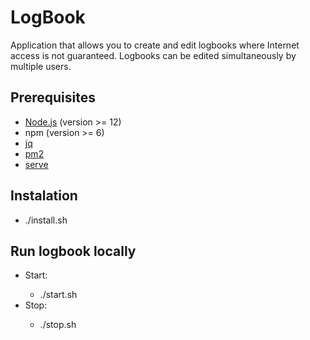 # LogBook

Application that allows you to create and edit logbooks where Internet access is not guaranteed.
Logbooks can be edited simultaneously by multiple users.

## Prerequisites

* [Node.js](https://nodejs.org/en/download/) (version >= 12)
* npm (version >= 6)
* [jq](https://stedolan.github.io/jq/)
* [pm2](https://pm2.keymetrics.io/docs/usage/pm2-doc-single-page/)
* [serve](https://www.npmjs.com/package/serve)

## Instalation
* ./install.sh

## Run logbook locally

<ul>
    <li>Start:</li>
        <ul>
            <li>./start.sh</li>
        </ul>
    </li>
    <li>Stop:</li>
        <ul>
            <li>./stop.sh</li>
        </ul>
    </li>
</ul>
